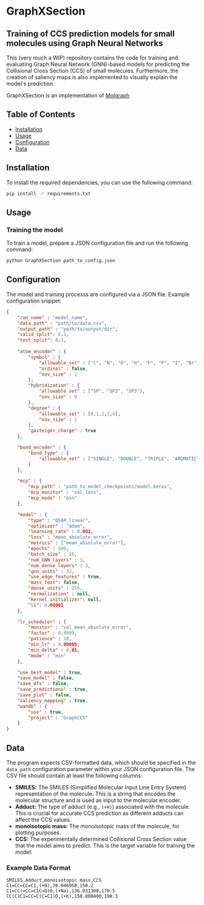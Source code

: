 # GraphXSection
## Training of CCS prediction models for small molecules using Graph Neural Networks

This (very much a WIP) repository contains the code for training and evaluating Graph Neural Network (GNN)-based models for predicting the Collisional Cross Section (CCS) of small molecules.
Furthermore, the creation of saliency maps is also implemented to visually explain the model's prediction.

GraphXSection is an implementation of [Molgraph](https://github.com/akensert/molgraph)

## Table of Contents
- [Installation](#installation)
- [Usage](#usage)
- [Configuration](#configuration)
- [Data](#data)

## Installation

To install the required dependencies, you can use the following command:

```bash
pip install -r requirements.txt
```

## Usage
### Training the model

To train a model, prepare a JSON configuration file and run the following command:

```bash
python GraphXSection path_to_config.json
```
## Configuration

The model and training processs are configured via a JSON file. 
Example configuration snippet:
```json
{
    "run_name" : "model_name",
    "data_path" : "path/to/data.csv",
    "output_path" : "path/to/output/dir",
    "valid_split": 0.1,
    "test_split": 0.1,
    
    "atom_encoder" : {
        "symbol" : {
            "allowable_set" : ["C", "N", "O", "H", "F", "P", "I", "Br"],
            "ordinal" : false,
            "oov_size" : 1
        },
        "hybridization" : {
            "allowable_set" : ["SP", "SP2", "SP3"],
            "oov_size" : 0
        },
        "degree" : {
            "allowable_set" : [0,1,2,3,4],
            "oov_size" : 1
        },
        "gasteiger_charge" : true
    },

    "bond_encoder" : {
        "bond_type" : {
            "allowable_set" : ["SINGLE", "DOUBLE", "TRIPLE", "AROMATIC"]
        }
    },

    "mcp" : {
        "mcp_path" : "path_to_model_checkpoints/model.keras",
        "mcp_monitor" : "val_loss",
        "mcp_mode" : "min"
    },

    "model" : {
        "type" : "QSAR_linear",
        "optimizer" : "adam",
        "learning_rate" : 0.001,
        "loss" : "mean_absolute_error",
        "metrics" : ["mean_absolute_error"],
        "epochs" : 500,
        "batch_size" : 16,
        "num_GNN_layers" : 3,
        "num_dense_layers" : 3,
        "gnn_units" : 32,
        "use_edge_features" : true,
        "mass_feat": false,
        "dense_units" : 256,
        "normalization" : null,
        "kernel_initializer": null,
        "l1": 0.00001
    },

    "lr_scheduler" : {
        "monitor" : "val_mean_absolute_error",
        "factor" : 0.9999,
        "patience" : 10,
        "min_lr" : 0.00005,
        "min_delta" : 0.01,
        "mode" : "min"
    },

    "use_best_model" : true,
    "save_model" : false,
    "save_dfs" : false,
    "save_predictions" : true,
    "save_plot" : false,
    "saliency_mapping" : true,
    "wandb" : {
        "use" : true,
        "project" : "GraphCCS"
    }
}
```
## Data

The program expects CSV-formatted data, which should be specified in the `data_path` configuration parameter within your JSON configuration file. The CSV file should contain at least the following columns:

- **SMILES:** The SMILES (Simplified Molecular Input Line Entry System) representation of the molecule. This is a string that encodes the molecular structure and is used as input to the molecular encoder.
- **Adduct:** The type of adduct (e.g., `(+H)`) associated with the molecule. This is crucial for accurate CCS prediction as different adducts can affect the CCS values.
- **monoisotopic mass:** The monoisotopic mass of the molecule, for plotting purposes.
- **CCS:** The experimentally determined Collisional Cross Section value that the model aims to predict. This is the target variable for training the model.

### Example Data Format

```csv
SMILES,Adduct,monoisotopic mass,CCS
C1=CC=CC=C1,(+H),78.046950,150.2
C1=CC(=CC=C1C=O)O,(+Na),136.031300,170.5
CC(C)C1=CC=C(C=C1)O,(+K),150.080400,190.3


